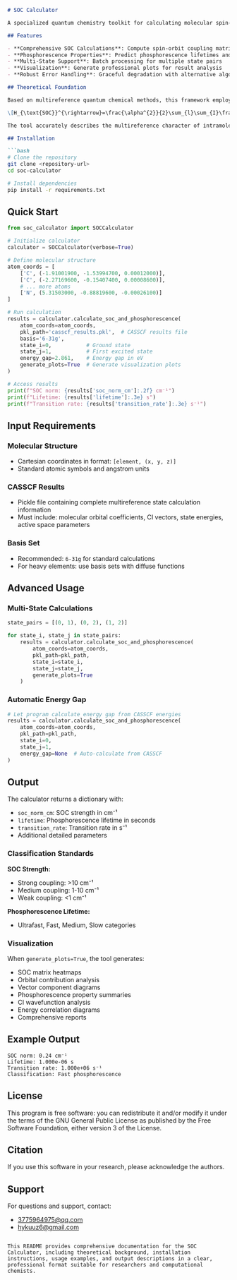 ```markdown
# SOC Calculator

A specialized quantum chemistry toolkit for calculating molecular spin-orbit coupling (SOC) and phosphorescence properties, built upon the PySCF framework.

## Features

- **Comprehensive SOC Calculations**: Compute spin-orbit coupling matrix elements between electronic states
- **Phosphorescence Properties**: Predict phosphorescence lifetimes and transition rates
- **Multi-State Support**: Batch processing for multiple state pairs
- **Visualization**: Generate professional plots for result analysis
- **Robust Error Handling**: Graceful degradation with alternative algorithms

## Theoretical Foundation

Based on multireference quantum chemical methods, this framework employs the Breit-Pauli approximation for SOC calculations:

\[H_{\text{SOC}}^{\rightarrow}=\frac{\alpha^{2}}{2}\sum_{l}\sum_{I}\frac{Z_{I}}{| \mathbf{r}_{1}-\mathbf{R}_{1}|^{3}}(\mathbf{r}_{1}-\mathbf{R}_{1})\times\nabla _{i}\cdot\mathbf{s}_{1}\]

The tool accurately describes the multireference character of intramolecular charge transfer (ICT) states through the complete active space method and incorporates vibrationally assisted effects for consistent experimental predictions.

## Installation

```bash
# Clone the repository
git clone <repository-url>
cd soc-calculator

# Install dependencies
pip install -r requirements.txt
```

## Quick Start

```python
from soc_calculator import SOCCalculator

# Initialize calculator
calculator = SOCCalculator(verbose=True)

# Define molecular structure
atom_coords = [
    ['C', (-1.91001900, -1.53994700, 0.00012000)], 
    ['C', (-2.27169600, -0.15407400, 0.00008600)],
    # ... more atoms
    ['N', (5.31503000, -0.88819600, -0.00026100)]
]

# Run calculation
results = calculator.calculate_soc_and_phosphorescence(
    atom_coords=atom_coords,
    pkl_path='casscf_results.pkl',  # CASSCF results file
    basis='6-31g',
    state_i=0,           # Ground state
    state_j=1,           # First excited state
    energy_gap=2.861,    # Energy gap in eV
    generate_plots=True  # Generate visualization plots
)

# Access results
print(f"SOC norm: {results['soc_norm_cm']:.2f} cm⁻¹")
print(f"Lifetime: {results['lifetime']:.3e} s")
print(f"Transition rate: {results['transition_rate']:.3e} s⁻¹")
```

## Input Requirements

### Molecular Structure
- Cartesian coordinates in format: `[element, (x, y, z)]`
- Standard atomic symbols and angstrom units

### CASSCF Results
- Pickle file containing complete multireference state calculation information
- Must include: molecular orbital coefficients, CI vectors, state energies, active space parameters

### Basis Set
- Recommended: `6-31g` for standard calculations
- For heavy elements: use basis sets with diffuse functions

## Advanced Usage

### Multi-State Calculations
```python
state_pairs = [(0, 1), (0, 2), (1, 2)]

for state_i, state_j in state_pairs:
    results = calculator.calculate_soc_and_phosphorescence(
        atom_coords=atom_coords,
        pkl_path=pkl_path,
        state_i=state_i,
        state_j=state_j,
        generate_plots=True
    )
```

### Automatic Energy Gap
```python
# Let program calculate energy gap from CASSCF energies
results = calculator.calculate_soc_and_phosphorescence(
    atom_coords=atom_coords,
    pkl_path=pkl_path,
    state_i=0,
    state_j=1,
    energy_gap=None  # Auto-calculate from CASSCF
)
```

## Output

The calculator returns a dictionary with:
- `soc_norm_cm`: SOC strength in cm⁻¹
- `lifetime`: Phosphorescence lifetime in seconds
- `transition_rate`: Transition rate in s⁻¹
- Additional detailed parameters

### Classification Standards

**SOC Strength:**
- Strong coupling: >10 cm⁻¹
- Medium coupling: 1-10 cm⁻¹  
- Weak coupling: <1 cm⁻¹

**Phosphorescence Lifetime:**
- Ultrafast, Fast, Medium, Slow categories

### Visualization
When `generate_plots=True`, the tool generates:
- SOC matrix heatmaps
- Orbital contribution analysis
- Vector component diagrams
- Phosphorescence property summaries
- CI wavefunction analysis
- Energy correlation diagrams
- Comprehensive reports

## Example Output
```
SOC norm: 0.24 cm⁻¹
Lifetime: 1.000e-06 s
Transition rate: 1.000e+06 s⁻¹
Classification: Fast phosphorescence
```

## License

This program is free software: you can redistribute it and/or modify it under the terms of the GNU General Public License as published by the Free Software Foundation, either version 3 of the License.

## Citation

If you use this software in your research, please acknowledge the authors.

## Support

For questions and support, contact:
- 3775964975@qq.com
- hykuuz6@gmail.com
```

This README provides comprehensive documentation for the SOC Calculator, including theoretical background, installation instructions, usage examples, and output descriptions in a clear, professional format suitable for researchers and computational chemists.
